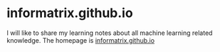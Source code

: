 # informatrix.github.io

I will like to share my learning notes about all machine learning related knowledge. The homepage is [informatrix.github.io](http://informatrix.github.io/)
